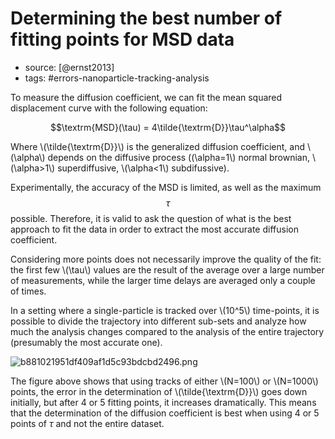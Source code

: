 # Determining the best number of fitting points for MSD data

- source: [@ernst2013]
- tags: #errors-nanoparticle-tracking-analysis

To measure the diffusion coefficient, we can fit the mean squared displacement curve with the following equation:

$$\textrm{MSD}(\tau) = 4\tilde{\textrm{D}}\tau^\alpha$$ 

Where \\(\tilde{\textrm{D}}\\) is the generalized diffusion coefficient, and \\(\alpha\\) depends on the diffusive process (\(\alpha=1\\) normal brownian, \\(\alpha>1\\) superdiffusive, \\(\alpha<1\\) subdifussive). 

Experimentally, the accuracy of the MSD is limited, as well as the maximum $$\tau$$ possible. Therefore, it is valid to ask the question of what is the best approach to fit the data in order to extract the most accurate diffusion coefficient. 

Considering more points does not necessarily improve the quality of the fit: the first few \\(\tau\\) values are the result of the average over a large number of measurements, while the larger time delays are averaged only a couple of times. 

In a setting where a single-particle is tracked over \\(10^5\\) time-points, it is possible to divide the trajectory into different sub-sets and analyze how much the analysis changes compared to the analysis of the entire trajectory (presumably the most accurate one). 

![b881021951df409af1d5c93bdcbd2496.png](/images/b881021951df409af1d5c93bdcbd2496.png)

The figure above shows that using tracks of either \\(N=100\\) or \\(N=1000\\) points, the error in the determination of \\(\tilde{\textrm{D}}\\) goes down initially, but after 4 or 5 fitting points, it increases dramatically. This means that the determination of the diffusion coefficient is best when using 4 or 5 points of $\tau$ and not the entire dataset. 

